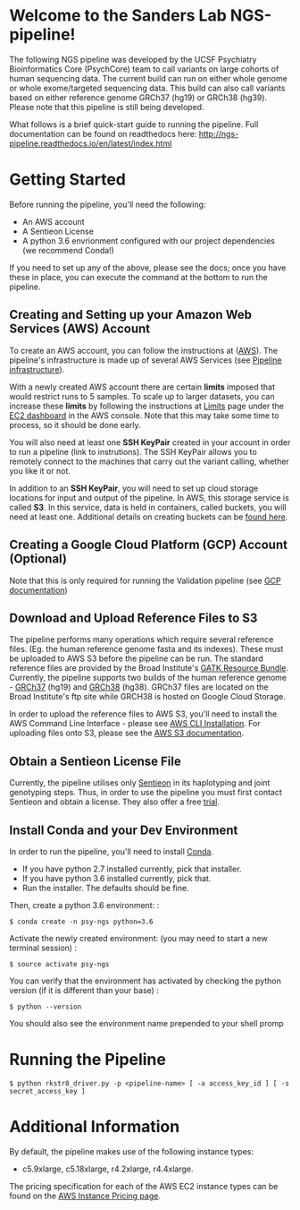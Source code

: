 # Welcome to the Sanders Lab NGS-pipeline!

The following NGS pipeline was developed by the UCSF Psychiatry Bioinformatics Core (PsychCore) 
team to call variants on large cohorts of human sequencing data. The current build can run 
on either whole genome or whole exome/targeted sequencing data. This build can also call variants
based on either reference genome GRCh37 (hg19) or GRCh38 (hg39). Please note that this pipeline is
still being developed.  

What follows is a brief quick-start guide to running the pipeline. Full documentation 
can be found on readthedocs here: http://ngs-pipeline.readthedocs.io/en/latest/index.html

# Getting Started

Before running the pipeline, you'll need the following:

  - An AWS account
  - A Sentieon License
  - A python 3.6 envrionment configured with our project dependencies (we recommend Conda!)

If you need to set up any of the above, please see the docs; once you 
have these in place, you can execute the command at the bottom to run
the pipeline.

## Creating and Setting up your Amazon Web Services (AWS) Account

To create an AWS account, you can follow the instructions at ([AWS](https://aws.amazon.com)). 
The pipeline's infrastructure is made up of several
AWS Services (see [Pipeline infrastructure](http://ngs-pipeline.readthedocs.io/en/latest/overview.html#pipeline-infrastructure)).

With a newly created AWS account there are certain **limits** imposed that would restrict runs to 5 samples. 
To scale up to larger datasets, you can increase these **limits** by following the instructions at [Limits](https://console.aws.amazon.com/ec2/v2/home?region=us-east-1#Limits:) page under the [EC2 dashboard](https://console.aws.amazon.com/ec2/v2/home?region=us-east-1#Home:) in the
AWS console. Note that this may take some time to process, so it should be done early.

You will also need at least one **SSH KeyPair** created in your account in order to run a pipeline (link to instrutions).
The SSH KeyPair allows you to remotely connect to the machines that carry out the variant calling, whether you like it or not.

In addition to an **SSH KeyPair**, you will need to set up cloud storage locations for input and output of the pipeline.
In AWS, this storage service is called **S3**. In this service, data is held in containers, called buckets, you will need at least one.
Additional details on creating buckets can be [found here](https://docs.aws.amazon.com/AmazonS3/latest/user-guide/create-bucket.html).

## Creating a Google Cloud Platform (GCP) Account (Optional)

Note that this is only required for running the Validation pipeline (see [GCP documentation](https://cloud.google.com))

## Download and Upload Reference Files to S3

The pipeline performs many operations which require several reference
files. (Eg. the human reference genome fasta and its indexes). These
must be uploaded to AWS S3 before the pipeline can be run. The standard
reference files are provided by the Broad Institute's [GATK Resource
Bundle](https://software.broadinstitute.org/gatk/download/bundle). Currently, the pipeline supports two builds of the human
reference genome - [GRCh37](https://software.broadinstitute.org/gatk/download/bundle) (hg19) and [GRCh38](https://console.cloud.google.com/storage/browser/genomics-public-data/resources/broad/hg38/v0) (hg38). GRCh37 files
are located on the Broad Institute's ftp site while GRCH38 is hosted on
Google Cloud Storage.

In order to upload the reference files to AWS S3, you'll need to install
the AWS Command Line Interface - please see [AWS CLI Installation](https://docs.aws.amazon.com/cli/latest/userguide/installing.html).
For uploading files onto S3, please see the [AWS S3 documentation](https://docs.aws.amazon.com/cli/latest/reference/s3/cp.html).

## Obtain a Sentieon License File

Currently, the pipeline utilises only [Sentieon](https://www.sentieon.com) in its haplotyping
and joint genotyping steps. Thus, in order to use the pipeline you must
first contact Sentieon and obtain a license. They also offer a free
[trial](https://www.sentieon.com/home/free-trial/).

## Install Conda and your Dev Environment

In order to run the pipeline, you'll need to install [Conda](https://conda.io/miniconda.html).

  - If you have python 2.7 installed currently, pick that installer.
  - If you have python 3.6 installed currently, pick that.
  - Run the installer. The defaults should be fine.

Then, create a python 3.6 environment: :

    $ conda create -n psy-ngs python=3.6

Activate the newly created environment: (you may need to start a new
terminal session) :

    $ source activate psy-ngs

You can verify that the environment has activated by checking the python
version (if it is different than your base) :

    $ python --version

You should also see the environment name prepended to your shell promp

# Running the Pipeline

    $ python rkstr8_driver.py -p <pipeline-name> [ -a access_key_id ] [ -s secret_access_key ]

# Additional Information

By default, the pipeline makes use of the following instance types:

  - c5.9xlarge, c5.18xlarge, r4.2xlarge, r4.4xlarge.

The pricing specification for each of the AWS EC2 instance types can be
found on the [AWS Instance Pricing page](https://aws.amazon.com/ec2/pricing/on-demand/).
